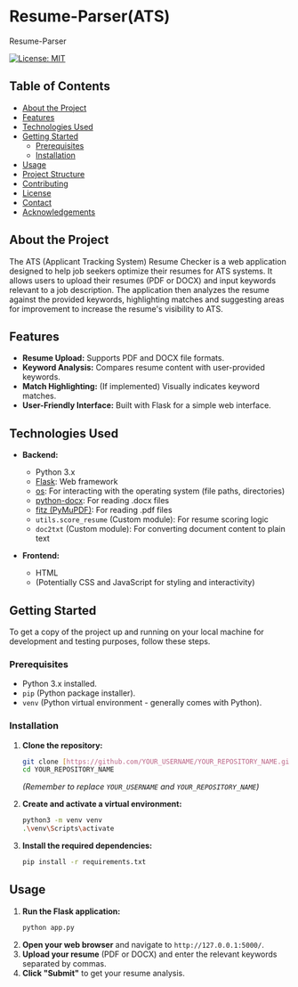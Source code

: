 # Resume-Parser(ATS)

Resume-Parser

[![License: MIT](https://img.shields.io/badge/License-MIT-yellow.svg)](https://opensource.org/licenses/MIT)

## Table of Contents

- [About the Project](#about-the-project)
- [Features](#features)
- [Technologies Used](#technologies-used)
- [Getting Started](#getting-started)
  - [Prerequisites](#prerequisites)
  - [Installation](#installation)
- [Usage](#usage)
- [Project Structure](#project-structure)
- [Contributing](#contributing)
- [License](#license)
- [Contact](#contact)
- [Acknowledgements](#acknowledgements)

## About the Project

The ATS (Applicant Tracking System) Resume Checker is a web application designed to help job seekers optimize their resumes for ATS systems. It allows users to upload their resumes (PDF or DOCX) and input keywords relevant to a job description. The application then analyzes the resume against the provided keywords, highlighting matches and suggesting areas for improvement to increase the resume's visibility to ATS.

## Features

* **Resume Upload:** Supports PDF and DOCX file formats.
* **Keyword Analysis:** Compares resume content with user-provided keywords.
* **Match Highlighting:** (If implemented) Visually indicates keyword matches.
* **User-Friendly Interface:** Built with Flask for a simple web interface.

## Technologies Used

* **Backend:**
    * Python 3.x
    * [Flask](https://flask.palletsprojects.com/): Web framework
    * [os](https://docs.python.org/3/library/os.html): For interacting with the operating system (file paths, directories)
    * [python-docx](https://python-docx.readthedocs.io/en/latest/): For reading .docx files
    * [fitz (PyMuPDF)](https://pymupdf.readthedocs.io/): For reading .pdf files
    * `utils.score_resume` (Custom module): For resume scoring logic
    * `doc2txt` (Custom module): For converting document content to plain text

* **Frontend:**
    * HTML
    * (Potentially CSS and JavaScript for styling and interactivity)

## Getting Started

To get a copy of the project up and running on your local machine for development and testing purposes, follow these steps.

### Prerequisites

* Python 3.x installed.
* `pip` (Python package installer).
* `venv` (Python virtual environment - generally comes with Python).

### Installation

1.  **Clone the repository:**
    ```bash
    git clone [https://github.com/YOUR_USERNAME/YOUR_REPOSITORY_NAME.git](https://github.com/YOUR_USERNAME/YOUR_REPOSITORY_NAME.git)
    cd YOUR_REPOSITORY_NAME
    ```
    *(Remember to replace `YOUR_USERNAME` and `YOUR_REPOSITORY_NAME`)*

2.  **Create and activate a virtual environment:**
    ```bash
    python3 -m venv venv
    .\venv\Scripts\activate
    

3.  **Install the required dependencies:**
    ```bash
    pip install -r requirements.txt
    ```

## Usage

1.  **Run the Flask application:**
    ```bash
    python app.py
    ```
2.  **Open your web browser** and navigate to `http://127.0.0.1:5000/`.
3.  **Upload your resume** (PDF or DOCX) and enter the relevant keywords separated by commas.
4.  **Click "Submit"** to get your resume analysis.
